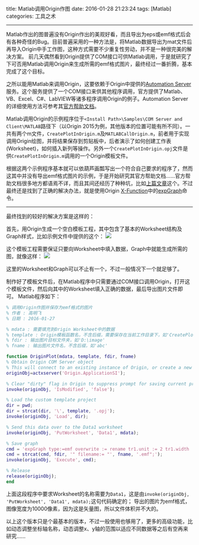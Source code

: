 title: Matlab调用Origin作图
date: 2016-01-28 21:23:24
tags: [Matlab]
categories: 工具之术

---

Matlab作出的图普遍没有Origin作出的美观好看，而且导出为eps或emf格式后会有各种奇怪的Bug。目前普遍采用的一种方法是，将Matlab数据导出为mat文件后再导入Origin中手工作图，这种方式需要不少重复性劳动，并不是一种很完美的解决方案。
前几天偶然看到Origin提供了COM接口可供Matlab调用，于是就研究了下可否用Matlab调用Origin来生成所需的emf格式图片，最终经过一番折腾，基本完成了这个目标。

<!--more-->

之所以能用Matlab来调用Origin，这要依赖于Origin中提供的[Automation Server](http://www.originlab.com/index.aspx?go=Products/Origin/Programming/AutomationServer)服务。这个服务提供了一个COM接口来供其他程序调用，官方提供了Matlab、VB、Excel、C#、LabVIEW等诸多程序调用Origin的例子。Automation Server的详细使用方法可参考其[官方帮助文档](http://www.originlab.com/doc/COM)。

Matlab调用Origin的示例程序位于`<Install Path>\Samples\COM Server and Client\MATLAB`路径下（以Origin 2015为例，其他版本的位置可能有所不同）。一共有两个m文件，`CreatePlotInOrigin.m`及`MATLABCallOrigin.m`，前者用于实现调用Origin绘图，并将结果保存到剪贴板中，后者演示了如何创建工作表(Worksheet)，如何插入新列等操作。另外一个`CreatePlotInOrigin.opj`文件是供`CreatePlotInOrigin.m`调用的一个Origin模板文件。

根据这两个示例程序基本就可以依葫芦画瓢写出一个符合自己要求的程序了，然而这其中并没有导出emf格式图片的示例，于是开始研究其官方帮助文档……官方帮助文档很多地方都语焉不详，而且其间还经历了种种坑，比如[上篇文章](http://GaoMF.cn/2016/01/27/Origin%20Script%20Window%20%E6%89%A7%E8%A1%8C%E8%84%9A%E6%9C%AC%E4%BB%A3%E7%A0%81%E7%9A%84%E6%96%B9%E6%B3%95/)这个。不过最终还是找到了正确的解决办法，就是使用Origin [X-Function](http://www.originlab.com/doc/X-Function)中的[expGraph](http://www.originlab.com/doc/X-Function/ref/expGraph)命令。

----------

最终找到的较好的解决方案是这样的：

首先，用Origin生成一个空白模板工程，其中包含了基本的Worksheet结构及Graph样式，比如示例文件中提供的这个：
![](https://gmf.shengnengjin.cn/Matlab20160128204513.png)

这个模板工程需要保证只要向Worksheet中填入数据，Graph中就能生成所需的图，就像这样：
![](https://gmf.shengnengjin.cn/Matlab20160128205045.png)

这里的Worksheet和Graph可以不止有一个，不过一般情况下一个就足够了。

制作好了模板文件后，在Matlab程序中只需要通过COM接口调用Origin，打开这个模板文件，然后向其中的Worksheet填入正确的数据，最后导出图片文件即可。
Matlab程序如下：
```Matlab
% 调用Origin作图并保存为emf格式的图片
% 作者 : 高明飞
% 日期 : 2016-01-27

% mdata : 需要填充到Origin Worksheet中的数据
% template : Origin模板函数名，不含后缀，需要保存在当前工作目录下，如'CreatePlotInOrigin'
% fdir : 输出图片目标文件夹，如'D:\image'
% fname : 输出图片文件名，不含后缀，如'abc'

function OriginPlot(mdata, template, fdir, fname)
% Obtain Origin COM Server object
% This will connect to an existing instance of Origin, or create a new one if none exist
originObj=actxserver('Origin.ApplicationSI');

% Clear "dirty" flag in Origin to suppress prompt for saving current project
invoke(originObj, 'IsModified', 'false');

% Load the custom template project
dir = pwd;
dir = strcat(dir, '\', template, '.opj');
invoke(originObj, 'Load', dir);

% Send this data over to the Data1 worksheet
invoke(originObj, 'PutWorksheet', 'Data1', mdata);

% Save graph
cmd = 'expGraph type:=emf overwrite := rename tr1.unit := 2 tr1.width := 10000 path:= "';
cmd = strcat(cmd, fdir, '" filename:= "', fname, '.emf";');
invoke(originObj, 'Execute', cmd);

% Release
release(originObj);
end
```
上面这段程序中要求Worksheet的名称需要为`Data1`，这是由`invoke(originObj, 'PutWorksheet', 'Data1', mdata);`这句代码确定的；
导出的图片为emf格式，图像宽度为10000像素，因为这是矢量图，所以文件体积并不大的。

以上这个版本只是个最基本的版本，不过一般使用也够用了，更多的高级功能，比如动态调整坐标轴名称，动态调整x、y轴的范围以适应不同数据等之后有空再来研究……
